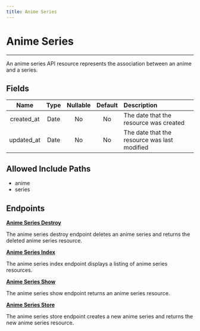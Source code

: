 ```yaml
---
title: Anime Series
---
```


# Anime Series

---

An anime series API resource represents the association between an anime and a series.

## Fields

|    Name    |  Type   | Nullable | Default | Description                                  |
| :--------: | :-----: | :------: | :-----: | :------------------------------------------- |
| created_at | Date    | No       | No      | The date that the resource was created       |
| updated_at | Date    | No       | No      | The date that the resource was last modified |

## Allowed Include Paths

* anime
* series

## Endpoints

**[Anime Series Destroy](/wiki/animeseries/destroy/)**

The anime series destroy endpoint deletes an anime series and returns the deleted anime series resource.

**[Anime Series Index](/wiki/animeseries/index/)**

The anime series index endpoint displays a listing of anime series resources.

**[Anime Series Show](/wiki/animeseries/show/)**

The anime series show endpoint returns an anime series resource.

**[Anime Series Store](/wiki/animeseries/store/)**

The anime series store endpoint creates a new anime series and returns the new anime series resource.